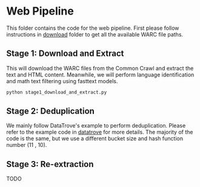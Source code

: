 # Web Pipeline

This folder contains the code for the web pipeline.
First please follow instructions in [download](./download/download.md) folder to get all the available WARC file paths.

## Stage 1: Download and Extract
This will download the WARC files from the Common Crawl and extract the text and HTML content. Meanwhile, we will perform language identification and math text filtering using fasttext models.

```bash
python stage1_download_and_extract.py
```

## Stage 2: Deduplication

We mainly follow DataTrove's example to perform deduplication.
Please refer to the example code in [datatrove](https://github.com/huggingface/datatrove/blob/main/examples/minhash_deduplication.py) for more details. The majority of the code is the same, but we use a different bucket size and hash function number (11 , 10).

## Stage 3: Re-extraction

TODO